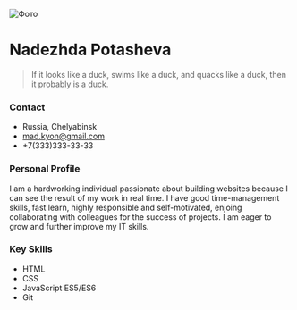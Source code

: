 ![Фото](https://image.spreadshirtmedia.com/image-server/v1/mp/designs/1021359172,width=178,height=178/akechi-clan-kamon.png)
# Nadezhda Potasheva
>If it looks like a duck, swims like a duck, and quacks like a duck, then it probably is a duck.

### Contact
  * Russia, Chelyabinsk
  * mad.kyon@gmail.com
  * +7(333)333-33-33

### Personal Profile
I am a hardworking individual passionate about building websites because I can see the result of my work in real time.
I have good time-management skills, fast learn, highly responsible and self-motivated, enjoing collaborating with colleagues for the success of projects.
I am eager to grow and further improve my IT skills.

### Key Skills
  * HTML
  * CSS
  * JavaScript ES5/ES6
  * Git
